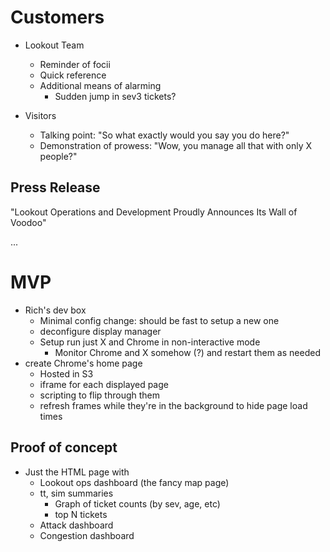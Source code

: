# Customers

  - Lookout Team
    - Reminder of focii
    - Quick reference
    - Additional means of alarming
      - Sudden jump in sev3 tickets?

  - Visitors
    - Talking point: "So what exactly would you say you do here?"
    - Demonstration of prowess: "Wow, you manage all that with only X people?"

## Press Release

  "Lookout Operations and Development Proudly Announces Its Wall of Voodoo"

  ...

# MVP

  - Rich's dev box
    - Minimal config change: should be fast to setup a new one
    - deconfigure display manager
    - Setup run just X and Chrome in non-interactive mode
      - Monitor Chrome and X somehow (?) and restart them as needed
  - create Chrome's home page
    - Hosted in S3
    - iframe for each displayed page
    - scripting to flip through them
    - refresh frames while they're in the background to hide page load times

## Proof of concept

  - Just the HTML page with
    - Lookout ops dashboard (the fancy map page)
    - tt, sim summaries
      - Graph of ticket counts (by sev, age, etc)
      - top N tickets
    - Attack dashboard
    - Congestion dashboard

